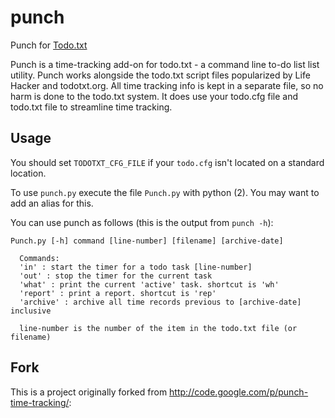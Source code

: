 # punch


Punch for [Todo.txt](http://todotxt.org/)

Punch is a time-tracking add-on for todo.txt - a command line to-do list list utility. Punch works alongside the todo.txt script files popularized by Life Hacker and todotxt.org. All time tracking info is kept in a separate file, so no harm is done to the todo.txt system. It does use your todo.cfg file and todo.txt file to streamline time tracking. 

## Usage

You should set `TODOTXT_CFG_FILE` if your `todo.cfg` isn't located on a standard location. 

To use `punch.py` execute the file `Punch.py` with python (2). You may want to add an alias for this. 

You can use punch as follows (this is the output from `punch -h`):

```
Punch.py [-h] command [line-number] [filename] [archive-date]
        
  Commands:
  'in' : start the timer for a todo task [line-number]
  'out' : stop the timer for the current task
  'what' : print the current 'active' task. shortcut is 'wh'
  'report' : print a report. shortcut is 'rep'
  'archive' : archive all time records previous to [archive-date] inclusive
        
  line-number is the number of the item in the todo.txt file (or filename)
```


## Fork

This is a project originally forked from http://code.google.com/p/punch-time-tracking/:


